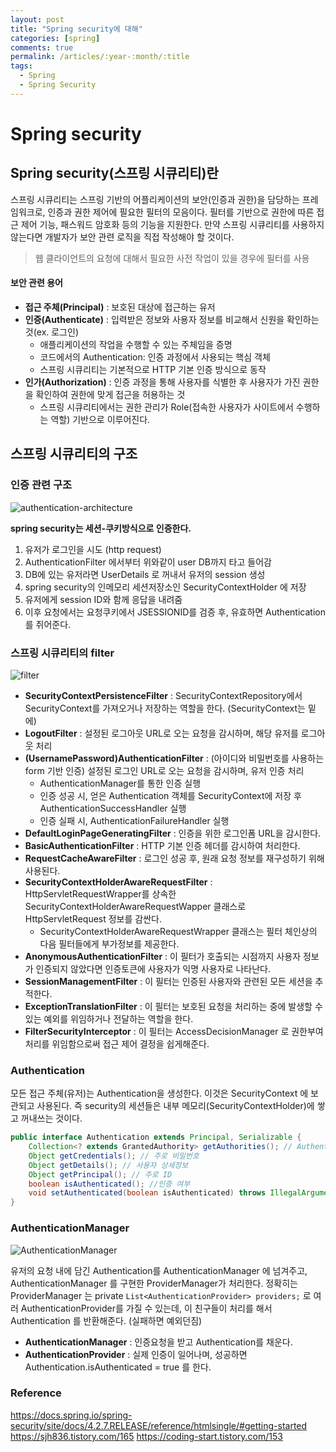 ```yaml
---
layout: post
title: "Spring security에 대해"
categories: [spring]
comments: true
permalink: /articles/:year-:month/:title
tags:
  - Spring
  - Spring Security
---
```


# Spring security
## Spring security(스프링 시큐리티)란 
스프링 시큐리티는 스프링 기반의 어플리케이션의 보안(인증과 권한)을 담당하는 프레임워크로,
인증과 권한 제어에 필요한 필터의 모음이다.
필터를 기반으로 권한에 따른 접근 제어 기능, 패스워드 암호화 등의 기능을 지원한다. 
만약 스프링 시큐리티를 사용하지 않는다면 개발자가 보안 관련 로직을 직접 작성해야 할 것이다.
> 웹 클라이언트의 요청에 대해서 필요한 사전 작업이 있을 경우에 필터를 사용


#### 보안 관련 용어
- **접근 주체(Principal)** : 보호된 대상에 접근하는 유저
- **인증(Authenticate)** : 입력받은 정보와 사용자 정보를 비교해서 신원을 확인하는 것(ex. 로그인)
    - 애플리케이션의 작업을 수행할 수 있는 주체임을 증명
    - 코드에서의 Authentication: 인증 과정에서 사용되는 핵심 객체
    - 스프링 시큐리티는 기본적으로 HTTP 기본 인증 방식으로 동작 
- **인가(Authorization)** : 인증 과정을 통해 사용자를 식별한 후 사용자가 가진 권한을 확인하여 권한에 맞게 접근을 허용하는 것
    - 스프링 시큐리티에서는 권한 관리가 Role(접속한 사용자가 사이트에서 수행하는 역할) 기반으로 이루어진다. 

## 스프링 시큐리티의 구조 
### 인증 관련 구조
![authentication-architecture](spring-security-architecture.png)

**spring security는 세션-쿠키방식으로 인증한다.**
1. 유저가 로그인을 시도 (http request)
2. AuthenticationFilter 에서부터 위와같이 user DB까지 타고 들어감
3. DB에 있는 유저라면 UserDetails 로 꺼내서 유저의 session 생성
4. spring security의 인메모리 세션저장소인 SecurityContextHolder 에 저장
5. 유저에게 session ID와 함께 응답을 내려줌
6. 이후 요청에서는 요청쿠키에서 JSESSIONID를 검증 후, 유효하면 Authentication를 쥐어준다.

### 스프링 시큐리티의 filter
![filter](spring-security-filter.png)

- **SecurityContextPersistenceFilter** : SecurityContextRepository에서 SecurityContext를 가져오거나 저장하는 역할을 한다. (SecurityContext는 밑에)
- **LogoutFilter** : 설정된 로그아웃 URL로 오는 요청을 감시하며, 해당 유저를 로그아웃 처리
- **(UsernamePassword)AuthenticationFilter** : (아이디와 비밀번호를 사용하는 form 기반 인증) 설정된 로그인 URL로 오는 요청을 감시하며, 유저 인증 처리
    - AuthenticationManager를 통한 인증 실행
    - 인증 성공 시, 얻은 Authentication 객체를 SecurityContext에 저장 후 AuthenticationSuccessHandler 실행
    - 인증 실패 시, AuthenticationFailureHandler 실행
- **DefaultLoginPageGeneratingFilter** : 인증을 위한 로그인폼 URL을 감시한다.
- **BasicAuthenticationFilter** : HTTP 기본 인증 헤더를 감시하여 처리한다.
- **RequestCacheAwareFilter** : 로그인 성공 후, 원래 요청 정보를 재구성하기 위해 사용된다.
- **SecurityContextHolderAwareRequestFilter** : HttpServletRequestWrapper를 상속한 SecurityContextHolderAwareRequestWapper 클래스로 HttpServletRequest 정보를 감싼다.    
    - SecurityContextHolderAwareRequestWrapper 클래스는 필터 체인상의 다음 필터들에게 부가정보를 제공한다.
- **AnonymousAuthenticationFilter** : 이 필터가 호출되는 시점까지 사용자 정보가 인증되지 않았다면 인증토큰에 사용자가 익명 사용자로 나타난다.
- **SessionManagementFilter** : 이 필터는 인증된 사용자와 관련된 모든 세션을 추적한다.
- **ExceptionTranslationFilter** : 이 필터는 보호된 요청을 처리하는 중에 발생할 수 있는 예외를 위임하거나 전달하는 역할을 한다.
- **FilterSecurityInterceptor** : 이 필터는 AccessDecisionManager 로 권한부여 처리를 위임함으로써 접근 제어 결정을 쉽게해준다.

### Authentication 
모든 접근 주체(유저)는 Authentication을 생성한다. 
이것은 SecurityContext 에 보관되고 사용된다. 
즉 security의 세션들은 내부 메모리(SecurityContextHolder)에 쌓고 꺼내쓰는 것이다.

```java
public interface Authentication extends Principal, Serializable {
    Collection<? extends GrantedAuthority> getAuthorities(); // Authentication 저장소에 의해 인증된 사용자의 권한 목록
    Object getCredentials(); // 주로 비밀번호
    Object getDetails(); // 사용자 상세정보
    Object getPrincipal(); // 주로 ID
    boolean isAuthenticated(); //인증 여부
    void setAuthenticated(boolean isAuthenticated) throws IllegalArgumentException;
}
```

### AuthenticationManager
![AuthenticationManager](authentication-manager.png)

유저의 요청 내에 담긴 Authentication를 AuthenticationManager 에 넘겨주고, AuthenticationManager 를 구현한 ProviderManager가 처리한다. 정확히는 ProviderManager 는 private `List<AuthenticationProvider> providers;` 로 여러 AuthenticationProvider를 가질 수 있는데, 이 친구들이 처리를 해서 Authentication 를 반환해준다. (실패하면 예외던짐)
- **AuthenticationManager** : 인증요청을 받고 Authentication를 채운다.
- **AuthenticationProvider** : 실제 인증이 일어나며, 성공하면 Authentication.isAuthenticated = true 를 한다.

### Reference
<https://docs.spring.io/spring-security/site/docs/4.2.7.RELEASE/reference/htmlsingle/#getting-started>
<https://sjh836.tistory.com/165>
<https://coding-start.tistory.com/153>
